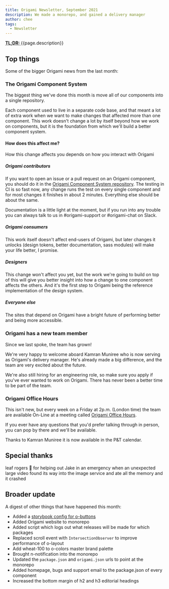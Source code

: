 ```yaml
---
title: Origami Newsletter, September 2021
description: We made a monorepo, and gained a delivery manager
author: chee
tags:
  - Newsletter
---
```


<abbr title="Too long; didn't read">
<strong>
TL;DR:
</strong>
</abbr> {{page.description}}

## Top things

Some of the bigger Origami news from the last month:

### The Origami Component System

The biggest thing we've done this month is move all of our components into a single repository.

Each component used to live in a separate code base, and that meant a lot of extra work when we want to make changes that affected more than one component. This work doesn't change a lot by itself beyond how we work on components, but it is the foundation from which we'll build a better component system.

#### How does this affect me?

How this change affects you depends on how you interact with Origami

##### Origami contributors

If you want to open an issue or a pull request on an Origami component, you should do it in the [Origami Component System repository](https://github.com/Financial-Times/origami). The testing in CI is so fast now, any change runs the test on every single component and for most changes it finishes in about 2 minutes. Everything else should be about the same.

Documentation is a little light at the moment, but if you run into any trouble you can always talk to us in #origami-support or #origami-chat on Slack.

##### Origami consumers

This work itself doesn't affect end-users of Origami, but later changes it unlocks (design tokens, better documentation, sass modules) will make your life better, I promise.

##### Designers

This change won't affect you yet, but the work we're going to build on top of this will give you better insight into how a change to one component affects the others. And it's the first step to Origami being the reference implementation of the design system.

##### Everyone else

The sites that depend on Origami have a bright future of performing better and being more accessible.

### Origami has a new team member

Since we last spoke, the team has grown!

We're very happy to welcome aboard Kamran Muniree who is now serving as Origami's delivery manager. He's already made a big difference, and the team are very excited about the future.

We're also still hiring for an engineering role, so make sure you apply if you've ever wanted to work on Origami. There has never been a better time to be part of the team.

### Origami Office Hours

This isn't new, but every week on a Friday at 2p.m. (London time) the team are available On-Line at a meeting called [Origami Office Hours](https://calendar.google.com/event?action=TEMPLATE&tmeid=MWVzZDgzMmhtcXZhYTVvNmlyZXZyNm5tNjdfMjAyMTEwMDhUMTMwMDAwWiBjaGVlLnJhYmJpdHNAZnQuY29t&tmsrc=chee.rabbits%40ft.com&scp=ALL).

If you ever have any questions that you'd prefer talking through in person, you can pop by there and we'll be available.

Thanks to Kamran Muniree it is now available in the P&T calendar.

## Special thanks

leaf rogers 🍃 for helping out Jake in an emergency when an unexpected large video found its way into the image service and ate all the memory and it crashed

## Broader update

A digest of other things that have happened this month:

- Added a [storybook config for o-buttons](https://origami.ft.com/storybook/?path=/story/button--inverse&args=label:Edit;size:big;type:primary;icon:edit)
- Added Origami website to monorepo
- Added script which logs out what releases will be made for which packages
- Replaced scroll event with `IntersectionObserver` to improve performance of o-layout
- Add wheat-100 to o-colors master brand palette
- Brought n-notification into the monorepo
- Updated the `package.json` and `origami.json` urls to point at the monorepo
- Added homepage, bugs and support email to the package.json of every component
- Increased the bottom margin of h2 and h3 editorial headings
